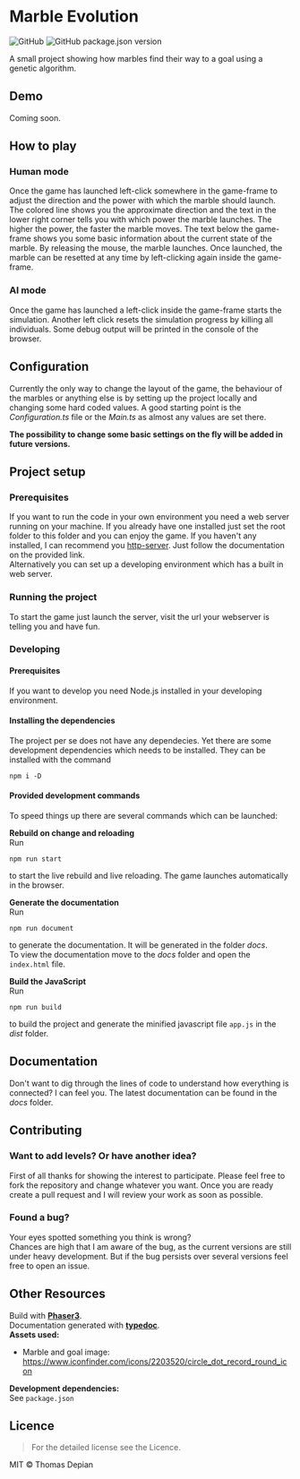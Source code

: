 # Marble Evolution
![GitHub](https://img.shields.io/github/license/ThomasDepian/MarbleEvolution)
![GitHub package.json version](https://img.shields.io/github/package-json/v/ThomasDepian/MarbleEvolution)

A small project showing how marbles find their way to a goal using a genetic algorithm.

## Demo
Coming soon.

## How to play
### Human mode
Once the game has launched left-click somewhere in the game-frame to adjust the direction and the power with which the marble should launch. The colored line shows you the approximate direction and the text in the lower right corner tells you with which power the marble launches. The higher the power, the faster the marble moves.
The text below the game-frame shows you some basic information about the current state of the marble. By releasing the mouse, the marble launches. Once launched, the marble can be resetted at any time by left-clicking again inside the game-frame.
### AI mode
Once the game has launched a left-click inside the game-frame starts the simulation. Another left click resets the simulation progress by killing all individuals. Some debug output will be printed in the console of the browser.

## Configuration
Currently the only way to change the layout of the game, the behaviour of the marbles or anything else is by setting up the project locally and changing some hard coded values. A good starting point is the _Configuration.ts_ file or the _Main.ts_ as almost any values are set there.

**The possibility to change some basic settings on the fly will be added in future versions.**

## Project setup
### Prerequisites
If you want to run the code in your own environment you need a web server running on your machine.
If you already have one installed just set the root folder to this folder and you can enjoy the game. If you haven't any installed, I can recommend you [http-server](https://www.npmjs.com/package/http-server). Just follow the documentation on the provided link.   
Alternatively you can set up a developing environment which has a built in web server.
### Running the project
To start the game just launch the server, visit the url your webserver is telling you and have fun.
### Developing 
#### Prerequisites
If you want to develop you need Node.js installed in your developing environment.
#### Installing the dependencies
The project per se does not have any dependecies. Yet there are some development dependencies which needs to be installed. They can be installed with the command
```
npm i -D
```
#### Provided development commands
To speed things up there are several commands which can be launched:

**Rebuild on change and reloading**  
Run
```
npm run start
```
to start the live rebuild and live reloading. The game launches automatically in the browser.

**Generate the documentation**  
Run
```
npm run document
```
to generate the documentation. It will be generated in the folder _docs_.  
To view the documentation move to the _docs_ folder and open the `index.html` file.  

**Build the JavaScript**  
Run
```
npm run build
```
to build the project and generate the minified javascript file `app.js` in the _dist_ folder.

## Documentation
Don't want to dig through the lines of code to understand how everything is connected? I can feel you. The latest documentation can be found in the _docs_ folder.


## Contributing
### Want to add levels? Or have another idea?
First of all thanks for showing the interest to participate. Please feel free to fork the repository and change whatever you want. Once you are ready create a pull request and I will review your work as soon as possible.
### Found a bug?
Your eyes spotted something you think is wrong?   
Chances are high that I am aware of the bug, as the current versions are still under heavy development. But if the bug persists over several versions feel free to open an issue. 

## Other Resources
Build with [**Phaser3**](https://phaser.io/phaser3).  
Documentation generated with [**typedoc**](https://typedoc.org/).  
**Assets used:**
- Marble and goal image: https://www.iconfinder.com/icons/2203520/circle_dot_record_round_icon  

**Development dependencies:**  
See `package.json`


## Licence
> For the detailed license see the Licence.

MIT &copy; Thomas Depian


